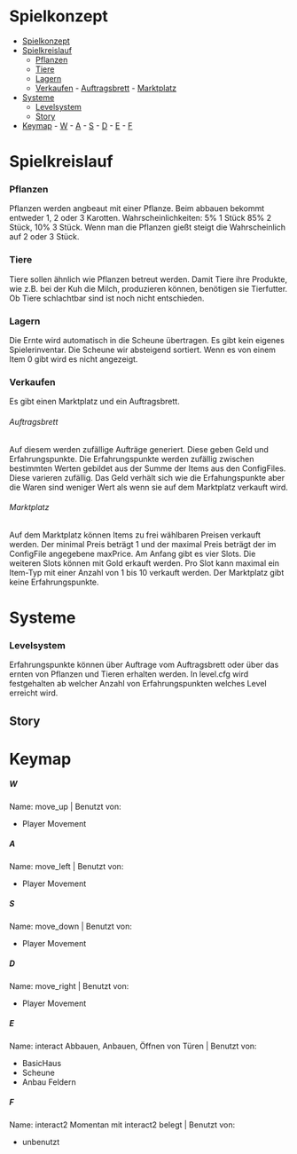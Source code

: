 # Spielkonzept
- [Spielkonzept](#spielkonzept)
- [Spielkreislauf](#spielkreislauf)
    - [Pflanzen](#pflanzen)
    - [Tiere](#tiere)
    - [Lagern](#lagern)
    - [Verkaufen](#verkaufen)
          - [Auftragsbrett](#auftragsbrett)
          - [Marktplatz](#marktplatz)
- [Systeme](#systeme)
    - [Levelsystem](#levelsystem)
  - [Story](#story)
- [Keymap](#keymap)
        - [W](#w)
        - [A](#a)
        - [S](#s)
        - [D](#d)
        - [E](#e)
        - [F](#f)


# Spielkreislauf

### Pflanzen
Pflanzen werden angbeaut mit einer Pflanze. Beim abbauen bekommt entweder 1, 2 oder 3 Karotten. Wahrscheinlichkeiten: 5% 1 Stück 85% 2 Stück, 10% 3 Stück. Wenn man die Pflanzen gießt steigt die Wahrscheinlich auf 2 oder 3 Stück.

### Tiere
Tiere sollen ähnlich wie Pflanzen betreut werden. Damit Tiere ihre Produkte, wie z.B. bei der Kuh die Milch, produzieren können, benötigen sie Tierfutter. Ob Tiere schlachtbar sind ist noch nicht entschieden.

### Lagern
Die Ernte wird automatisch in die Scheune übertragen. Es gibt kein eigenes Spielerinventar. Die Scheune wir absteigend sortiert. Wenn es von einem Item 0 gibt wird es nicht angezeigt.

### Verkaufen
Es gibt einen Marktplatz und ein Auftragsbrett.
###### Auftragsbrett
Auf diesem werden zufällige Aufträge generiert. Diese geben Geld und Erfahrungspunkte. Die Erfahrungspunkte werden zufällig zwischen bestimmten Werten gebildet aus der Summe der Items aus den ConfigFiles. Diese varieren zufällig. Das Geld verhält sich wie die Erfahungspunkte aber die Waren sind weniger Wert als wenn sie auf dem Marktplatz verkauft wird.

###### Marktplatz
Auf dem Marktplatz können Items zu frei wählbaren Preisen verkauft werden. Der minimal Preis beträgt 1 und der maximal Preis beträgt der im ConfigFile angegebene maxPrice. Am Anfang gibt es vier Slots. Die weiteren Slots können mit Gold erkauft werden. Pro Slot kann maximal ein Item-Typ mit einer Anzahl von 1 bis 10 verkauft werden. Der Marktplatz gibt keine Erfahrungspunkte.

# Systeme
### Levelsystem
Erfahrungspunkte können über Auftrage vom Auftragsbrett oder über das ernten von Pflanzen und Tieren erhalten werden. In level.cfg wird festgehalten ab welcher Anzahl von Erfahrungspunkten welches Level erreicht wird.

## Story

# Keymap

##### W
Name: move_up
| Benutzt von:
- Player Movement

##### A
Name: move_left
| Benutzt von:
- Player Movement

##### S
Name: move_down
| Benutzt von:
- Player Movement

##### D
Name: move_right
| Benutzt von:
- Player Movement

##### E
Name: interact
Abbauen, Anbauen, Öffnen von Türen
| Benutzt von:
- BasicHaus
- Scheune
- Anbau Feldern

##### F
Name: interact2
Momentan mit interact2 belegt
| Benutzt von:
- unbenutzt